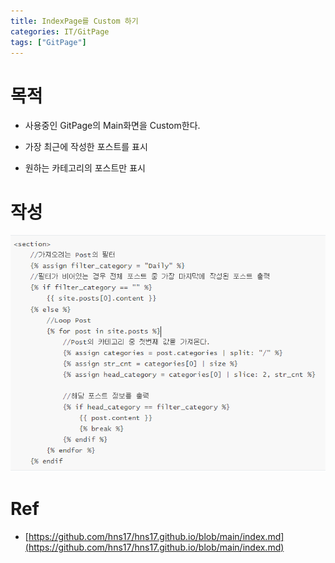 ```yaml
---
title: IndexPage를 Custom 하기
categories: IT/GitPage
tags: ["GitPage"]
---
```






# 목적

- 사용중인 GitPage의 Main화면을 Custom한다.

- 가장 최근에 작성한 포스트를 표시

- 원하는 카테고리의 포스트만 표시



# 작성

![image-20220804184842604](https://raw.githubusercontent.com/hns17/ImageContainer/main/img/image-20220804184842604.png)

# Ref

- [https://github.com/hns17/hns17.github.io/blob/main/index.md](https://github.com/hns17/hns17.github.io/blob/main/index.md)